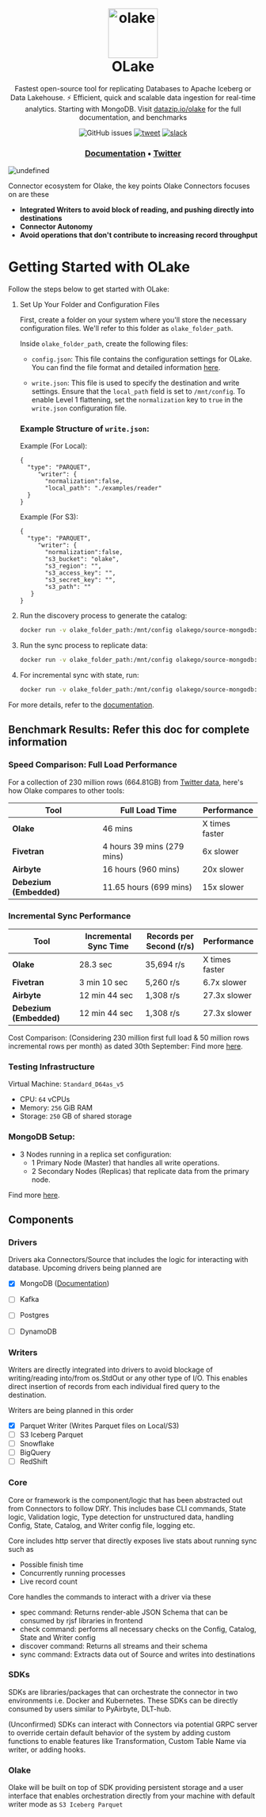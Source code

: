 <h1 align="center" style="border-bottom: none">
    <a href="https://datazip.io/olake" target="_blank">
        <img alt="olake" src="https://github.com/user-attachments/assets/d204f25f-5289-423c-b3f2-44b2194bdeaf" width="100" height="100"/>
    </a>
    <br>OLake
</h1>

<p align="center">Fastest open-source tool for replicating Databases to Apache Iceberg or Data Lakehouse. ⚡ Efficient, quick and scalable data ingestion for real-time analytics. Starting with MongoDB. Visit <a href="https://datazip.io/olake" target="_blank">datazip.io/olake</a> for the full documentation, and benchmarks</p>

<p align="center">
    <img alt="GitHub issues" src="https://img.shields.io/github/issues/datazip-inc/olake"> </a>
    <a href="https://twitter.com/intent/tweet?text=Use%20the%20fastest%20open-source%20tool,%20OLake,%20for%20replicating%20Databases%20to%20S3%20and%20Apache%20Iceberg%20or%20Data%20Lakehouse.%20It%E2%80%99s%20Efficient,%20quick%20and%20scalable%20data%20ingestion%20for%20real-time%20analytics.%20Check%20at%20https://datazip.io/%20%23opensource%20%23olake%20via%20%40datazipio">
        <img alt="tweet" src="https://img.shields.io/twitter/url/http/shields.io.svg?style=social"></a> 
    <a href="https://join.slack.com/t/getolake/shared_invite/zt-2utw44do6-g4XuKKeqBghBMy2~LcJ4ag">
        <img alt="slack" src="https://img.shields.io/badge/Join%20Our%20Community-Slack-blue"> 
    </a> 
</p>
  
  
<h3 align="center">
  <a href="https://datazip.io/olake/docs"><b>Documentation</b></a> &bull;
  <a href="https://twitter.com/datazipio"><b>Twitter</b></a>
</h3>


![undefined](https://github.com/user-attachments/assets/fe37e142-556a-48f0-a649-febc3dbd083c)

Connector ecosystem for Olake, the key points Olake Connectors focuses on are these
- **Integrated Writers to avoid block of reading, and pushing directly into destinations**
- **Connector Autonomy**
- **Avoid operations that don't contribute to increasing record throughput**

# Getting Started with OLake

Follow the steps below to get started with OLake:

1. Set Up Your Folder and Configuration Files

    First, create a folder on your system where you'll store the necessary configuration files. We'll refer to this folder as `olake_folder_path`.

    Inside `olake_folder_path`, create the following files:

    - `config.json`: This file contains the configuration settings for OLake. You can find the file format and detailed information [here](https://github.com/datazip-inc/olake/tree/master/drivers/mongodb#config-file).
  
    - `write.json`: This file is used to specify the destination and write settings. Ensure that the `local_path` field is set to `/mnt/config`. To enable Level 1 flattening, set the `normalization` key to `true` in the `write.json` configuration file.
    ### Example Structure of `write.json`:
    Example (For Local):
    ```
    {
      "type": "PARQUET",
         "writer": {
           "normalization":false,
           "local_path": "./examples/reader"
      }
    }
    ```
    Example (For S3):
    ```
    {
      "type": "PARQUET",
         "writer": {
           "normalization":false,
           "s3_bucket": "olake",  
           "s3_region": "",
           "s3_access_key": "", 
           "s3_secret_key": "", 
           "s3_path": ""
       }
    }
    ```
3. Run the discovery process to generate the catalog:  
    ```bash
   docker run -v olake_folder_path:/mnt/config olakego/source-mongodb:latest discover --config /mnt/config/config.json
    ```

4. Run the sync process to replicate data:  
    ```bash
   docker run -v olake_folder_path:/mnt/config olakego/source-mongodb:latest sync --config /mnt/config/config.json --catalog /mnt/config/catalog.json --destination /mnt/config/write.json

    ```

5. For incremental sync with state, run:  
    ```bash
    docker run -v olake_folder_path:/mnt/config olakego/source-mongodb:latest sync --config /mnt/config/config.json --catalog /mnt/config/catalog.json --destination /mnt/config/write.json --state /mnt/config/state.json

    ```

For more details, refer to the [documentation](https://datazip.io/olake/docs).



## Benchmark Results: Refer this doc for complete information

### Speed Comparison: Full Load Performance

For a collection of 230 million rows (664.81GB) from [Twitter data](https://archive.org/details/archiveteam-twitter-stream-2017-11), here's how Olake compares to other tools:

| Tool              | Full Load Time    | Performance          |
|-------------------|-------------------|----------------------|
| **Olake**         | 46 mins           | X times faster       |
| **Fivetran**      | 4 hours 39 mins (279 mins) | 6x slower          |
| **Airbyte**       | 16 hours (960 mins) | 20x slower         |
| **Debezium (Embedded)** | 11.65 hours (699 mins) | 15x slower     |


### Incremental Sync Performance

| Tool                 | Incremental Sync Time | Records per Second (r/s) | Performance      |
|----------------------|------------------------|---------------------------|------------------|
| **Olake**            | 28.3 sec              | 35,694 r/s                | X times faster   |
| **Fivetran**         | 3 min 10 sec          | 5,260 r/s                 | 6.7x slower      |
| **Airbyte**          | 12 min 44 sec         | 1,308 r/s                 | 27.3x slower     |
| **Debezium (Embedded)** | 12 min 44 sec       | 1,308 r/s                 | 27.3x slower     |

Cost Comparison: (Considering 230 million first full load & 50 million rows incremental rows per month) as dated 30th September: Find more [here](https://datazip.io/olake/docs/olake/mongodb/benchmark).



### Testing Infrastructure

Virtual Machine: `Standard_D64as_v5`

- CPU: `64` vCPUs
- Memory: `256` GiB RAM
- Storage: `250` GB of shared storage

### MongoDB Setup:

- 3 Nodes running in a replica set configuration:
  - 1 Primary Node (Master) that handles all write operations.
  - 2 Secondary Nodes (Replicas) that replicate data from the primary node.

Find more [here](https://datazip.io/olake/docs/olake/mongodb/benchmark).


## Components
### Drivers

Drivers aka Connectors/Source that includes the logic for interacting with database. Upcoming drivers being planned are
- [x] MongoDB ([Documentation](https://github.com/datazip-inc/olake/tree/master/drivers/mongodb))
- [ ] Kafka
- [ ] Postgres
- [ ] DynamoDB



### Writers

Writers are directly integrated into drivers to avoid blockage of writing/reading into/from os.StdOut or any other type of I/O. This enables direct insertion of records from each individual fired query to the destination.

Writers are being planned in this order
- [x] Parquet Writer (Writes Parquet files on Local/S3)
- [ ] S3 Iceberg Parquet
- [ ] Snowflake
- [ ] BigQuery
- [ ] RedShift

### Core

Core or framework is the component/logic that has been abstracted out from Connectors to follow DRY. This includes base CLI commands, State logic, Validation logic, Type detection for unstructured data, handling Config, State, Catalog, and Writer config file, logging etc.

Core includes http server that directly exposes live stats about running sync such as
- Possible finish time
- Concurrently running processes
- Live record count

Core handles the commands to interact with a driver via these
- spec command: Returns render-able JSON Schema that can be consumed by rjsf libraries in frontend
- check command: performs all necessary checks on the Config, Catalog, State and Writer config
- discover command: Returns all streams and their schema
- sync command: Extracts data out of Source and writes into destinations


### SDKs

SDKs are libraries/packages that can orchestrate the connector in two environments i.e. Docker and Kubernetes. These SDKs can be directly consumed by users similar to PyAirbyte, DLT-hub.

(Unconfirmed) SDKs can interact with Connectors via potential GRPC server to override certain default behavior of the system by adding custom functions to enable features like Transformation, Custom Table Name via writer, or adding hooks.

### Olake

Olake will be built on top of SDK providing persistent storage and a user interface that enables orchestration directly from your machine with default writer mode as `S3 Iceberg Parquet`